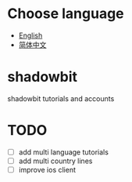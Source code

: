 # Choose language
- [English](./en/READEME.md "English tutorials")
- [简体中文](./cn/READEME.md "中文版")

# shadowbit
shadowbit tutorials and accounts

# TODO
- [ ] add multi language tutorials
- [ ] add multi country lines
- [ ] improve ios client
